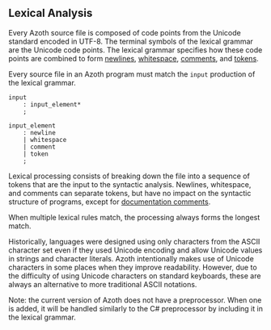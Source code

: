 ## Lexical Analysis

Every Azoth source file is composed of code points from the Unicode standard encoded in UTF-8. The terminal symbols of the lexical grammar are the Unicode code points. The lexical grammar specifies how these code points are combined to form [newlines](line-terminators.md), [whitespace](whitespace.md), [comments](comments.md), and [tokens](tokens.md).

Every source file in an Azoth program must match the `input` production of the lexical grammar.

```grammar
input
    : input_element*
    ;

input_element
    : newline
    | whitespace
    | comment
    | token
    ;
```

Lexical processing consists of breaking down the file into a sequence of tokens that are the input to the syntactic analysis. Newlines, whitespace, and comments can separate tokens, but have no impact on the syntactic structure of programs, except for [documentation comments](documentation-comments.md).

When multiple lexical rules match, the processing always forms the longest match.

Historically, languages were designed using only characters from the ASCII character set even if they used Unicode encoding and allow Unicode values in strings and character literals. Azoth intentionally makes use of Unicode characters in some places when they improve readability. However, due to the difficulty of using Unicode characters on standard keyboards, these are always an alternative to more traditional ASCII notations.

Note: the current version of Azoth does not have a preprocessor. When one is added, it will be handled similarly to the C# preprocessor by including it in the lexical grammar.
